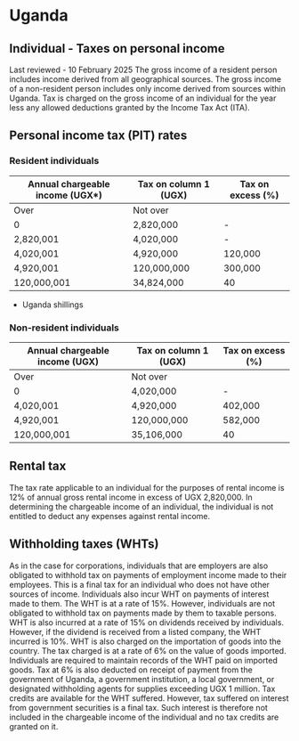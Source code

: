 # Uganda
## Individual - Taxes on personal income
Last reviewed - 10 February 2025
The gross income of a resident person includes income derived from all geographical sources. The gross income of a non-resident person includes only income derived from sources within Uganda.
Tax is charged on the gross income of an individual for the year less any allowed deductions granted by the Income Tax Act (ITA).
## Personal income tax (PIT) rates
### Resident individuals
Annual chargeable income (UGX*) | Tax on column 1 (UGX) | Tax on excess (%)  
---|---|---  
Over | Not over  
0 | 2,820,000 | - | 0  
2,820,001 | 4,020,000 | - | 10  
4,020,001 | 4,920,000 | 120,000 | 20  
4,920,001 | 120,000,000 | 300,000 | 30  
120,000,001 | 34,824,000 | 40  
* Uganda shillings
### Non-resident individuals
Annual chargeable income (UGX) | Tax on column 1 (UGX) | Tax on excess (%)  
---|---|---  
Over | Not over  
0 | 4,020,000 | - | 10  
4,020,001 | 4,920,000 | 402,000 | 20  
4,920,001 | 120,000,000 | 582,000 | 30  
120,000,001 | 35,106,000 | 40  
## Rental tax
The tax rate applicable to an individual for the purposes of rental income is 12% of annual gross rental income in excess of UGX 2,820,000.
In determining the chargeable income of an individual, the individual is not entitled to deduct any expenses against rental income.
## Withholding taxes (WHTs)
As in the case for corporations, individuals that are employers are also obligated to withhold tax on payments of employment income made to their employees. This is a final tax for an individual who does not have other sources of income.
Individuals also incur WHT on payments of interest made to them. The WHT is at a rate of 15%. However, individuals are not obligated to withhold tax on payments made by them to taxable persons.
WHT is also incurred at a rate of 15% on dividends received by individuals. However, if the dividend is received from a listed company, the WHT incurred is 10%.
WHT is also charged on the importation of goods into the country. The tax charged is at a rate of 6% on the value of goods imported. Individuals are required to maintain records of the WHT paid on imported goods. 
Tax at 6% is also deducted on receipt of payment from the government of Uganda, a government institution, a local government, or designated withholding agents for supplies exceeding UGX 1 million.
Tax credits are available for the WHT suffered. However, tax suffered on interest from government securities is a final tax. Such interest is therefore not included in the chargeable income of the individual and no tax credits are granted on it.

